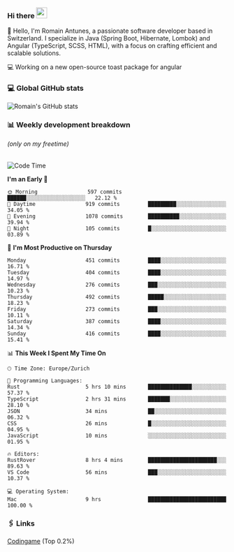 ### Hi there <img src="https://media.giphy.com/media/hvRJCLFzcasrR4ia7z/giphy.gif" width="25px" height="25px">

👋 Hello, I'm Romain Antunes, a passionate software developer based in Switzerland. I specialize in Java (Spring Boot, Hibernate, Lombok) and Angular (TypeScript, SCSS, HTML), with a focus on crafting efficient and scalable solutions.

💻 Working on a new open-source toast package for angular

### 💻 Global GitHub stats
![Romain's GitHub stats](https://github-readme-streak-stats.herokuapp.com?user=RomainAntunes&theme=dark)


### 📊 Weekly development breakdown 
###### *(only on my freetime)*

<!--START_SECTION:wakastats-->
![Code Time](http://img.shields.io/badge/Code%20Time-1%2C861%20hrs%2056%20mins-blue)

**I'm an Early 🐤** 

```text
🌞 Morning                597 commits         ██████░░░░░░░░░░░░░░░░░░░   22.12 % 
🌆 Daytime                919 commits         █████████░░░░░░░░░░░░░░░░   34.05 % 
🌃 Evening                1078 commits        ██████████░░░░░░░░░░░░░░░   39.94 % 
🌙 Night                  105 commits         █░░░░░░░░░░░░░░░░░░░░░░░░   03.89 % 
```
📅 **I'm Most Productive on Thursday** 

```text
Monday                   451 commits         ████░░░░░░░░░░░░░░░░░░░░░   16.71 % 
Tuesday                  404 commits         ████░░░░░░░░░░░░░░░░░░░░░   14.97 % 
Wednesday                276 commits         ███░░░░░░░░░░░░░░░░░░░░░░   10.23 % 
Thursday                 492 commits         █████░░░░░░░░░░░░░░░░░░░░   18.23 % 
Friday                   273 commits         ███░░░░░░░░░░░░░░░░░░░░░░   10.11 % 
Saturday                 387 commits         ████░░░░░░░░░░░░░░░░░░░░░   14.34 % 
Sunday                   416 commits         ████░░░░░░░░░░░░░░░░░░░░░   15.41 % 
```


📊 **This Week I Spent My Time On** 

```text
🕑︎ Time Zone: Europe/Zurich

💬 Programming Languages: 
Rust                     5 hrs 10 mins       ██████████████░░░░░░░░░░░   57.37 % 
TypeScript               2 hrs 31 mins       ███████░░░░░░░░░░░░░░░░░░   28.10 % 
JSON                     34 mins             ██░░░░░░░░░░░░░░░░░░░░░░░   06.32 % 
CSS                      26 mins             █░░░░░░░░░░░░░░░░░░░░░░░░   04.95 % 
JavaScript               10 mins             ░░░░░░░░░░░░░░░░░░░░░░░░░   01.95 % 

🔥 Editors: 
RustRover                8 hrs 4 mins        ██████████████████████░░░   89.63 % 
VS Code                  56 mins             ███░░░░░░░░░░░░░░░░░░░░░░   10.37 % 

💻 Operating System: 
Mac                      9 hrs               █████████████████████████   100.00 % 
```


<!--END_SECTION:wakastats-->

### 🖇 Links

[Codingame](https://www.codingame.com/profile/defc3ee5279aecc1bb6114e1f994ea9b3325423) (Top 0.2%)
